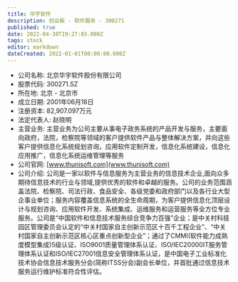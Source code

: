 ```yaml
---
title: 华宇软件
description: 创业板 - 软件服务 - 300271
published: true
date: 2022-04-30T19:27:03.000Z
tags: stock
editor: markdown
dateCreated: 2022-01-01T00:00:00.000Z
---
```


- 公司名称: 北京华宇软件股份有限公司
- 股票代码: 300271.SZ
- 所在地: 北京 - 北京市
- 成立日期: 2001年06月18日
- 注册资本: 82,907.097万元
- 法定代表人: 赵晓明
- 主营业务: 主营业务为公司主要从事电子政务系统的产品开发与服务，主要面向政府，法院，检察院等领域的客户提供软件产品与整体解决方案，并向这些客户提供信息化系统规划咨询，应用软件定制开发，信息化系统建设，信息化应用推广，信息化系统运维管理等服务
- 公司官网: [www.thunisoft.com](www.thunisoft.com)
- 公司介绍: 公司是一家以软件与信息服务为主营业务的信息技术企业,面向众多期待信息技术的行业与领域,提供优秀的软件和卓越的服务。公司的业务范围涵盖法院、检察院、司法行政、食品安全、各级党委和政府部门以及各行业大型企事业单位；服务内容覆盖信息系统的全生命周期，为客户提供信息化顶层设计与规划咨询、应用软件开发、系统集成、运维服务和运营服务等全方位专业服务。公司是“中国软件和信息技术服务综合竞争力百强”企业；是中关村科技园区管理委员会认定的“中关村国家自主创新示范区十百千工程企业”、“中关村国家自主创新示范区核心区重点创新型企业”；通过了CMMI(软件能力成熟度模型集成)5级认证、ISO9001质量管理体系认证、ISO/IEC20000IT服务管理体系认证和ISO/IEC27001信息安全管理体系认证，是中国电子工业标准化技术协会信息技术服务分会(简称ITSS分会)副会长单位，并首批通过信息技术服务运行维护标准符合性评估。


